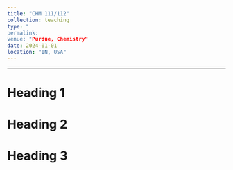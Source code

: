 ```yaml
---
title: "CHM 111/112"
collection: teaching
type: "
permalink: 
venue: "Purdue, Chemistry"
date: 2024-01-01
location: "IN, USA"
---
```


---

Heading 1
======

Heading 2
======

Heading 3
======

